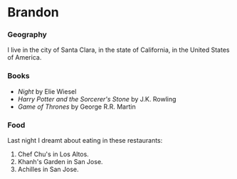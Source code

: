 # Brandon

### Geography

I live in the city of Santa Clara, in the state of California, in the United States of America.

### Books

- *Night* by Elie Wiesel
- *Harry Potter and the Sorcerer's Stone* by J.K. Rowling
- *Game of Thrones* by George R.R. Martin

### Food

Last night I dreamt about eating in these restaurants:

1. Chef Chu's in Los Altos.
2. Khanh's Garden in San Jose.
3. Achilles in San Jose.
